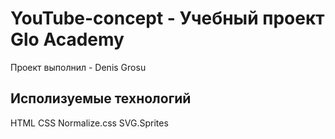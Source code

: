 # YouTube-concept - Учебный проект Glo Academy
Проект выполнил - Denis Grosu

## Исполизуемые технологий
HTML
CSS
Normalize.css
SVG.Sprites
